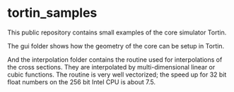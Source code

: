 # tortin_samples

This public repository contains small examples of the core simulator Tortin.

The gui folder shows how the geometry of the core can be setup in Tortin.

And the interpolation folder contains the routine used for interpolations of the cross sections. They are interpolated by multi-dimensional linear or cubic functions. 
The routine is very well vectorized; the speed up for 32 bit float numbers on the 256 bit Intel CPU is about 7.5.
